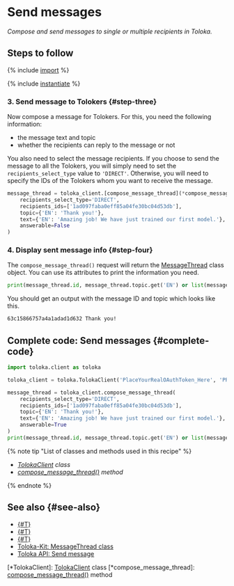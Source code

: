 # Send messages

_Compose and send messages to single or multiple recipients in Toloka._

## Steps to follow

{% include [import](../_includes/recipes/import.md) %}

{% include [instantiate](../_includes/recipes/instantiate.md) %}

### 3. Send message to Tolokers {#step-three}

Now compose a message for Tolokers. For this, you need the following information:

- the message text and topic
- whether the recipients can reply to the message or not

You also need to select the message recipients. If you choose to send the message to all the Tolokers, you will simply need to set the `recipients_select_type` value to `'DIRECT'`. Otherwise, you will need to specify the IDs of the Tolokers whom you want to receive the message.

```python
message_thread = toloka_client.[compose_message_thread](*compose_message_thread)(
    recipients_select_type='DIRECT',
    recipients_ids=['1ad097faba0eff85a04fe30bc04d53db'],
    topic={'EN': 'Thank you!'},
    text={'EN': 'Amazing job! We have just trained our first model.'},
    answerable=False
)
```

### 4. Display sent message info {#step-four}

The `compose_message_thread()` request will return the [MessageThread](../reference/toloka.client.message_thread.MessageThread.md) class object. You can use its attributes to print the information you need.

```python
print(message_thread.id, message_thread.topic.get('EN') or list(message_thread.topic.values())[0])
```

You should get an output with the message ID and topic which looks like this.

```bash
63c15866757a4a1adad1d632 Thank you!
```

## Complete code: Send messages {#complete-code}

```python
import toloka.client as toloka

toloka_client = toloka.TolokaClient('PlaceYourRealOAuthToken_Here', 'PRODUCTION')

message_thread = toloka_client.compose_message_thread(
    recipients_select_type='DIRECT',
    recipients_ids=['1ad097faba0eff85a04fe30bc04d53db'],
    topic={'EN': 'Thank you!'},
    text={'EN': 'Amazing job! We have just trained our first model.'},
    answerable=True
)
print(message_thread.id, message_thread.topic.get('EN') or list(message_thread.topic.values())[0])
```

{% note tip "List of classes and methods used in this recipe" %}

- _[TolokaClient](../reference/toloka.client.TolokaClient.md) class_
- _[compose_message_thread()](../reference/toloka.client.TolokaClient.compose_message_thread.md) method_

{% endnote %}

## See also {#see-also}

- [{#T}](../../guide/concepts/overview.md)
- [{#T}](learn-basics.md)
- [{#T}](use-cases.md)
- [Toloka-Kit: MessageThread class](../reference/toloka.client.message_thread.MessageThread.md)
- [Toloka API: Send message](https://toloka.ai/docs/api/api-reference/#post-/message-threads/compose)

[*TolokaClient]: [TolokaClient](../reference/toloka.client.TolokaClient.md) class
[*compose_message_thread]: [compose_message_thread()](../reference/toloka.client.TolokaClient.compose_message_thread.md) method